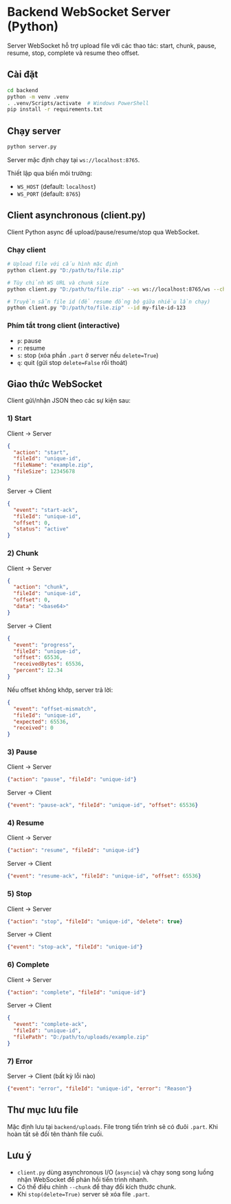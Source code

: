 # Backend WebSocket Server (Python)

Server WebSocket hỗ trợ upload file với các thao tác: start, chunk, pause, resume, stop, complete và resume theo offset.

## Cài đặt

```bash
cd backend
python -m venv .venv
. .venv/Scripts/activate  # Windows PowerShell
pip install -r requirements.txt
```

## Chạy server

```bash
python server.py
```

Server mặc định chạy tại `ws://localhost:8765`.

Thiết lập qua biến môi trường:

- `WS_HOST` (default: `localhost`)
- `WS_PORT` (default: `8765`)

## Client asynchronous (client.py)

Client Python async để upload/pause/resume/stop qua WebSocket.

### Chạy client

```bash
# Upload file với cấu hình mặc định
python client.py "D:/path/to/file.zip"

# Tùy chỉnh WS URL và chunk size
python client.py "D:/path/to/file.zip" --ws ws://localhost:8765/ws --chunk 131072

# Truyền sẵn file id (để resume đồng bộ giữa nhiều lần chạy)
python client.py "D:/path/to/file.zip" --id my-file-id-123
```

### Phím tắt trong client (interactive)

- `p`: pause
- `r`: resume
- `s`: stop (xóa phần `.part` ở server nếu `delete=True`)
- `q`: quit (gửi stop `delete=False` rồi thoát)

## Giao thức WebSocket

Client gửi/nhận JSON theo các sự kiện sau:

### 1) Start

Client -> Server
```json
{
  "action": "start",
  "fileId": "unique-id",
  "fileName": "example.zip",
  "fileSize": 12345678
}
```
Server -> Client
```json
{
  "event": "start-ack",
  "fileId": "unique-id",
  "offset": 0,
  "status": "active"
}
```

### 2) Chunk

Client -> Server
```json
{
  "action": "chunk",
  "fileId": "unique-id",
  "offset": 0,
  "data": "<base64>"  
}
```
Server -> Client
```json
{
  "event": "progress",
  "fileId": "unique-id",
  "offset": 65536,
  "receivedBytes": 65536,
  "percent": 12.34
}
```
Nếu offset không khớp, server trả lời:
```json
{
  "event": "offset-mismatch",
  "fileId": "unique-id",
  "expected": 65536,
  "received": 0
}
```

### 3) Pause

Client -> Server
```json
{"action": "pause", "fileId": "unique-id"}
```
Server -> Client
```json
{"event": "pause-ack", "fileId": "unique-id", "offset": 65536}
```

### 4) Resume

Client -> Server
```json
{"action": "resume", "fileId": "unique-id"}
```
Server -> Client
```json
{"event": "resume-ack", "fileId": "unique-id", "offset": 65536}
```

### 5) Stop

Client -> Server
```json
{"action": "stop", "fileId": "unique-id", "delete": true}
```
Server -> Client
```json
{"event": "stop-ack", "fileId": "unique-id"}
```

### 6) Complete

Client -> Server
```json
{"action": "complete", "fileId": "unique-id"}
```
Server -> Client
```json
{
  "event": "complete-ack",
  "fileId": "unique-id",
  "filePath": "D:/path/to/uploads/example.zip"
}
```

### 7) Error

Server -> Client (bất kỳ lỗi nào)
```json
{"event": "error", "fileId": "unique-id", "error": "Reason"}
```

## Thư mục lưu file

Mặc định lưu tại `backend/uploads`. File trong tiến trình sẽ có đuôi `.part`. Khi hoàn tất sẽ đổi tên thành file cuối.

## Lưu ý

- `client.py` dùng asynchronous I/O (`asyncio`) và chạy song song luồng nhận WebSocket để phản hồi tiến trình nhanh.
- Có thể điều chỉnh `--chunk` để thay đổi kích thước chunk.
- Khi `stop(delete=True)` server sẽ xóa file `.part`.